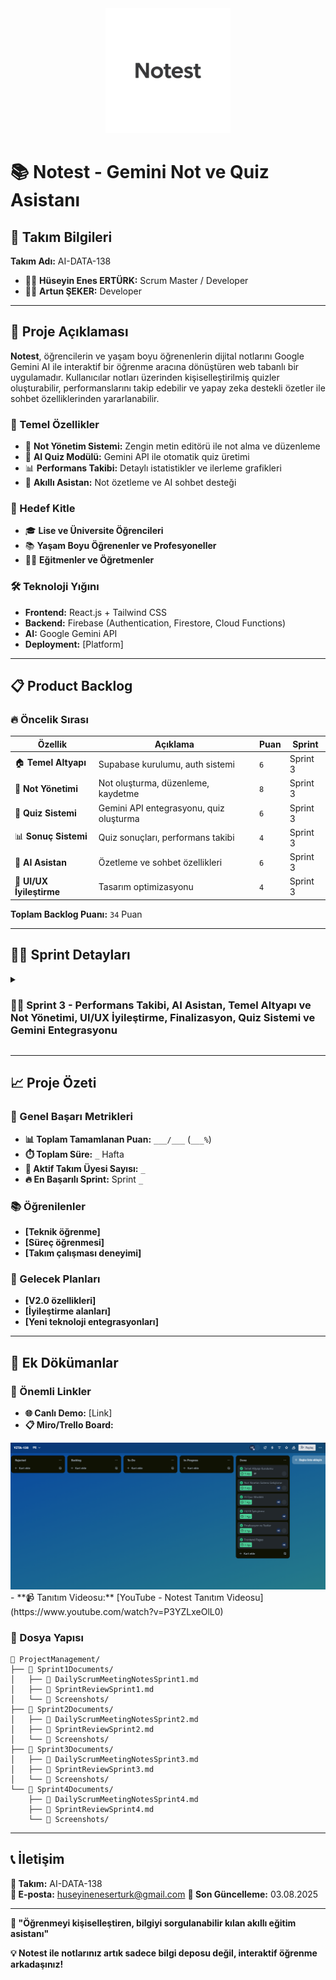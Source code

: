 <div align="center">
  <img src="Resources/Notest_Logo.png" alt="Notest Logo" width="200" />
</div>

# 📚 Notest - Gemini Not ve Quiz Asistanı

## 👥 Takım Bilgileri
**Takım Adı:** AI-DATA-138
- 👨‍💼 **Hüseyin Enes ERTÜRK:** Scrum Master / Developer
- 👩‍💻 **Artun ŞEKER:** Developer

---

## 🎯 Proje Açıklaması

**Notest**, öğrencilerin ve yaşam boyu öğrenenlerin dijital notlarını Google Gemini AI ile interaktif bir öğrenme aracına dönüştüren web tabanlı bir uygulamadır. Kullanıcılar notları üzerinden kişiselleştirilmiş quizler oluşturabilir, performanslarını takip edebilir ve yapay zeka destekli özetler ile sohbet özelliklerinden yararlanabilir.

### 🚀 Temel Özellikler
- 📝 **Not Yönetim Sistemi:** Zengin metin editörü ile not alma ve düzenleme
- 🧠 **AI Quiz Modülü:** Gemini API ile otomatik quiz üretimi
- 📊 **Performans Takibi:** Detaylı istatistikler ve ilerleme grafikleri
- 🤖 **Akıllı Asistan:** Not özetleme ve AI sohbet desteği

### 🎯 Hedef Kitle
- 🎓 **Lise ve Üniversite Öğrencileri**
- 📚 **Yaşam Boyu Öğrenenler ve Profesyoneller**
- 👨‍🏫 **Eğitmenler ve Öğretmenler**

### 🛠️ Teknoloji Yığını
- **Frontend:** React.js + Tailwind CSS
- **Backend:** Firebase (Authentication, Firestore, Cloud Functions)
- **AI:** Google Gemini API
- **Deployment:** [Platform]

---

## 📋 Product Backlog

### 🔥 Öncelik Sırası
| **Özellik** | **Açıklama** | **Puan** | **Sprint** |
|-------------|--------------|----------|------------|
| 🏠 **Temel Altyapı** | Supabase kurulumu, auth sistemi | `6` | Sprint 3 |
| 📝 **Not Yönetimi** | Not oluşturma, düzenleme, kaydetme | `8` | Sprint 3 |
| 🧠 **Quiz Sistemi** | Gemini API entegrasyonu, quiz oluşturma | `6` | Sprint 3 |
| 📊 **Sonuç Sistemi** | Quiz sonuçları, performans takibi | `4` | Sprint 3 |
| 🤖 **AI Asistan** | Özetleme ve sohbet özellikleri | `6` | Sprint 3 |
| 🎨 **UI/UX İyileştirme** | Tasarım optimizasyonu | `4` | Sprint 3 |

**Toplam Backlog Puanı:** `34` Puan

---

## 🏃‍♂️ Sprint Detayları

<details>
<summary><h3>🏃‍♂️ Sprint 3 - Performans Takibi, AI Asistan, Temel Altyapı ve Not Yönetimi, UI/UX İyileştirme, Finalizasyon, Quiz Sistemi ve Gemini Entegrasyonu</h3></summary>

### 🎯 Sprint Hedefi
**Frontend tasarımı tamamlanacak. AI entegrasyonu ve authentication kurulumları tamamlanacak. Temel not tutma işlevi eklenecek.**

### 📊 Sprint Bilgileri
- **📅 Sprint Süresi:** 21.07.2025 - 03.08.2025
- **🎯 Hedef Puan:** `34` Puan
- **✅ Tamamlanan Puan:** `___` Puan
- **📈 Tamamlanma Oranı:** `___%`

### 📋 Sprint Backlog

#### 🔥 Yüksek Öncelik
- [ ] **[Görev 1]** - `_` Puan
  - **📝 Açıklama:** 
  - **🎯 Kabul Kriterleri:**
  - **👤 Sorumlu:**

- [ ] **[Görev 2]** - `_` Puan
  - **📝 Açıklama:** 
  - **🎯 Kabul Kriterleri:**
  - **👤 Sorumlu:**

#### ⚡ Orta Öncelik
- [ ] **[Görev 3]** - `_` Puan
  - **📝 Açıklama:** 
  - **🎯 Kabul Kriterleri:**
  - **👤 Sorumlu:**

### 📱 Daily Scrum
**🗣️ Daily Scrum toplantıları:** [Platform/Zaman]

📎 **Daily Scrum Notları:** [Dosya linki]

### 🔍 Sprint Review

#### ✅ Tamamlanan İşler
- **[Tamamlanan özellik/görev]**
- **[Tamamlanan özellik/görev]**

#### ❌ Tamamlanamayan İşler
- **[Tamamlanamayan görev]** - **Sebep:** [Açıklama]

#### 🎯 Demo
**📹 Demo Linki:** [Link]
**📸 Ekran Görüntüleri:**

<div align="center">
  <img src="Resources/1.png" alt="Ekran Görüntüsü 1" width="300" />
  <img src="Resources/2.png" alt="Ekran Görüntüsü 2" width="300" />
  <img src="Resources/3.png" alt="Ekran Görüntüsü 3" width="300" />
</div>

<div align="center">
  <img src="Resources/4.png" alt="Ekran Görüntüsü 4" width="300" />
  <img src="Resources/5.png" alt="Ekran Görüntüsü 5" width="300" />
  <img src="Resources/6.png" alt="Ekran Görüntüsü 6" width="300" />
</div>

<div align="center">
  <img src="Resources/7.png" alt="Ekran Görüntüsü 7" width="300" />
  <img src="Resources/8.png" alt="Ekran Görüntüsü 8" width="300" />
  <img src="Resources/9.png" alt="Ekran Görüntüsü 9" width="300" />
</div>

#### 👥 Sprint Review Katılımcıları
- **[İsim 1]**
- **[İsim 2]**

### 🔄 Sprint Retrospective

#### ✅ İyi Giden Şeyler
- **[Pozitif geri bildirim]**
- **[Pozitif geri bildirim]**

#### ❌ İyileştirilebilir Alanlar
- **[İyileştirme önerisi]**
- **[İyileştirme önerisi]**

#### 🎯 Aksiyonlar (Sonraki Sprint için)
- **[Aksiyon öğesi]**
- **[Aksiyon öğesi]**

</details>

---

## 📈 Proje Özeti

### 🎯 Genel Başarı Metrikleri
- **📊 Toplam Tamamlanan Puan:** `___/___` (`___%`)
- **⏱️ Toplam Süre:** `_` Hafta
- **👥 Aktif Takım Üyesi Sayısı:** `_`
- **🔥 En Başarılı Sprint:** Sprint `_`

### 📚 Öğrenilenler
- **[Teknik öğrenme]**
- **[Süreç öğrenmesi]**
- **[Takım çalışması deneyimi]**

### 🚀 Gelecek Planları
- **[V2.0 özellikleri]**
- **[İyileştirme alanları]**
- **[Yeni teknoloji entegrasyonları]**

---

## 📎 Ek Dökümanlar

### 🔗 Önemli Linkler
- **🌐 Canlı Demo:** [Link]
- **📋 Miro/Trello Board:**

<div align="center">
  <img src="Resources/Trello.png" alt="Trello Board" width="600" />
</div>
- **📹 Tanıtım Videosu:** [YouTube - Notest Tanıtım Videosu](https://www.youtube.com/watch?v=P3YZLxeOlL0)

### 📁 Dosya Yapısı
```
📁 ProjectManagement/
├── 📁 Sprint1Documents/
│   ├── 📄 DailyScrumMeetingNotesSprint1.md
│   ├── 📄 SprintReviewSprint1.md
│   └── 📸 Screenshots/
├── 📁 Sprint2Documents/
│   ├── 📄 DailyScrumMeetingNotesSprint2.md
│   ├── 📄 SprintReviewSprint2.md
│   └── 📸 Screenshots/
├── 📁 Sprint3Documents/
│   ├── 📄 DailyScrumMeetingNotesSprint3.md
│   ├── 📄 SprintReviewSprint3.md
│   └── 📸 Screenshots/
└── 📁 Sprint4Documents/
    ├── 📄 DailyScrumMeetingNotesSprint4.md
    ├── 📄 SprintReviewSprint4.md
    └── 📸 Screenshots/
```

---

## 📞 İletişim

**🏢 Takım:** AI-DATA-138  
**📧 E-posta:** huseyineneserturk@gmail.com
**📅 Son Güncelleme:** 03.08.2025

---

**🎯 "Öğrenmeyi kişiselleştiren, bilgiyi sorgulanabilir kılan akıllı eğitim asistanı"**

**💡 Notest ile notlarınız artık sadece bilgi deposu değil, interaktif öğrenme arkadaşınız!**
